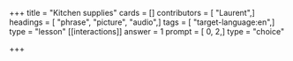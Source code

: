+++
title = "Kitchen supplies"
cards = []
contributors = [ "Laurent",]
headings = [ "phrase", "picture", "audio",]
tags = [ "target-language:en",]
type = "lesson"
[[interactions]]
answer = 1
prompt = [ 0, 2,]
type = "choice"

+++
